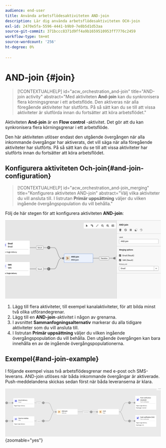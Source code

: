 ```yaml
---
audience: end-user
title: Använda arbetsflödesaktiviteten AND-join
description: Lär dig använda arbetsflödesaktiviteten OCH-join
exl-id: 2470e5fa-5596-4441-b9b9-7e8b5d1d53aa
source-git-commit: 371bccc8371d9ff4a9b1659510953ff7776c2459
workflow-type: tm+mt
source-wordcount: '256'
ht-degree: 0%

---
```


# AND-join {#join}


>[!CONTEXTUALHELP]
>id="acw_orchestration_and-join"
>title="AND-join activity"
>abstract="Med aktiviteten **And-join** kan du synkronisera flera körningsgrenar i ett arbetsflöde. Den aktiveras när alla föregående aktiviteter har slutförts. På så sätt kan du se till att vissa aktiviteter är slutförda innan du fortsätter att köra arbetsflödet."

Aktiviteten **And-join** är en **Flow control** -aktivitet. Det gör att du kan synkronisera flera körningsgrenar i ett arbetsflöde.

Den här aktiviteten utlöser endast den utgående övergången när alla inkommande övergångar har aktiverats, det vill säga när alla föregående aktiviteter har slutförts. På så sätt kan du se till att vissa aktiviteter har slutförts innan du fortsätter att köra arbetsflödet.

## Konfigurera aktiviteten Och-join{#and-join-configuration}

>[!CONTEXTUALHELP]
>id="acw_orchestration_and-join_merging"
>title="Konfigurera aktiviteten AND-join"
>abstract="Välj vilka aktiviteter du vill ansluta till. I listrutan **Primär uppsättning** väljer du vilken ingående övergångspopulation du vill behålla."

Följ de här stegen för att konfigurera aktiviteten **AND-join**:

![](../assets/workflow-andjoin.png)

1. Lägg till flera aktiviteter, till exempel kanalaktiviteter, för att bilda minst två olika utförandegrenar.
1. Lägg till en **AND-join**-aktivitet i någon av grenarna.
1. I avsnittet **Sammanfogningsalternativ** markerar du alla tidigare aktiviteter som du vill ansluta till.
1. I listrutan **Primär uppsättning** väljer du vilken ingående övergångspopulation du vill behålla. Den utgående övergången kan bara innehålla en av de ingående övergångspopulationerna.

## Exempel{#and-join-example}

I följande exempel visas två arbetsflödesgrenar med e-post och SMS-leverans. AND-join utlöses när båda inkommande övergångar är aktiverade. Push-meddelandena skickas sedan först när båda leveranserna är klara.

![](../assets/workflow-andjoin-example.png){zoomable="yes"}
